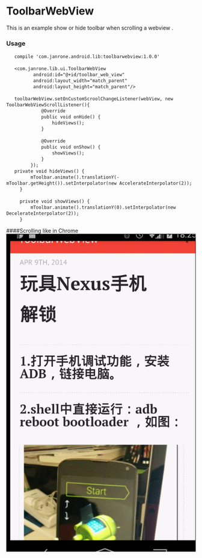 # ToolbarWebView

This is an example  show or hide toolbar when scrolling a webview .

### Usage
 
       compile 'com.janrone.android.lib:toolbarwebview:1.0.0'
 
       <com.janrone.lib.ui.ToolbarWebView
              android:id="@+id/toolbar_web_view"
              android:layout_width="match_parent"
              android:layout_height="match_parent"/>
        
       toolbarWebView.setOnCustomScroolChangeListener(webView, new ToolbarWebViewScrollListener(){
                 @Override
                 public void onHide() {
                     hideViews();
                 }
     
                 @Override
                 public void onShow() {
                     showViews();
                 }
             });        
       private void hideViews() {
             mToolbar.animate().translationY(-mToolbar.getHeight()).setInterpolator(new AccelerateInterpolator(2));
         }
     
         private void showViews() {
             mToolbar.animate().translationY(0).setInterpolator(new DecelerateInterpolator(2));
         }      


####Scrolling like in Chrome
![Scrolling like in Chrome](https://raw.githubusercontent.com/janrone/ToolbarWebView/master/screenshots/toolbarwebview.gif "")
